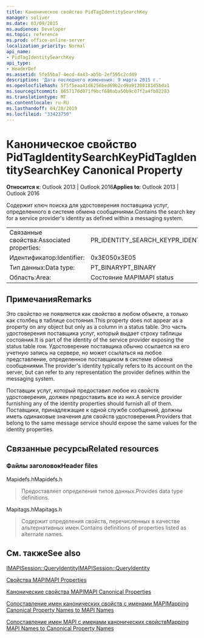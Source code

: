 ```yaml
---
title: Каноническое свойство PidTagIdentitySearchKey
manager: soliver
ms.date: 03/09/2015
ms.audience: Developer
ms.topic: reference
ms.prod: office-online-server
localization_priority: Normal
api_name:
- PidTagIdentitySearchKey
api_type:
- HeaderDef
ms.assetid: 5fe55ba7-4ecd-4a43-ab5b-2ef595c2cdd9
description: 'Дата последнего изменения: 9 марта 2015 г.'
ms.openlocfilehash: 5f5f5eaa41d6256bed69b2cd9a91208181d5bda1
ms.sourcegitcommit: 8657170d071f9bcf680aba50b9c07f2a4fb82283
ms.translationtype: MT
ms.contentlocale: ru-RU
ms.lasthandoff: 04/28/2019
ms.locfileid: "33423750"
---
```

# <a name="pidtagidentitysearchkey-canonical-property"></a><span data-ttu-id="193ef-103">Каноническое свойство PidTagIdentitySearchKey</span><span class="sxs-lookup"><span data-stu-id="193ef-103">PidTagIdentitySearchKey Canonical Property</span></span>

  
  
<span data-ttu-id="193ef-104">**Относится к**: Outlook 2013 | Outlook 2016</span><span class="sxs-lookup"><span data-stu-id="193ef-104">**Applies to**: Outlook 2013 | Outlook 2016</span></span> 
  
<span data-ttu-id="193ef-105">Содержит ключ поиска для удостоверения поставщика услуг, определенного в системе обмена сообщениями.</span><span class="sxs-lookup"><span data-stu-id="193ef-105">Contains the search key for a service provider's identity as defined within a messaging system.</span></span> 
  
|||
|:-----|:-----|
|<span data-ttu-id="193ef-106">Связанные свойства:</span><span class="sxs-lookup"><span data-stu-id="193ef-106">Associated properties:</span></span>  <br/> |<span data-ttu-id="193ef-107">PR_IDENTITY_SEARCH_KEY</span><span class="sxs-lookup"><span data-stu-id="193ef-107">PR_IDENTITY_SEARCH_KEY</span></span>  <br/> |
|<span data-ttu-id="193ef-108">Идентификатор:</span><span class="sxs-lookup"><span data-stu-id="193ef-108">Identifier:</span></span>  <br/> |<span data-ttu-id="193ef-109">0x3E05</span><span class="sxs-lookup"><span data-stu-id="193ef-109">0x3E05</span></span>  <br/> |
|<span data-ttu-id="193ef-110">Тип данных:</span><span class="sxs-lookup"><span data-stu-id="193ef-110">Data type:</span></span>  <br/> |<span data-ttu-id="193ef-111">PT_BINARY</span><span class="sxs-lookup"><span data-stu-id="193ef-111">PT_BINARY</span></span>  <br/> |
|<span data-ttu-id="193ef-112">Область:</span><span class="sxs-lookup"><span data-stu-id="193ef-112">Area:</span></span>  <br/> |<span data-ttu-id="193ef-113">Состояние MAPI</span><span class="sxs-lookup"><span data-stu-id="193ef-113">MAPI status</span></span>  <br/> |
   
## <a name="remarks"></a><span data-ttu-id="193ef-114">Примечания</span><span class="sxs-lookup"><span data-stu-id="193ef-114">Remarks</span></span>

<span data-ttu-id="193ef-115">Это свойство не появляется как свойство в любом объекте, а только как столбец в таблице состояния.</span><span class="sxs-lookup"><span data-stu-id="193ef-115">This property does not appear as a property on any object but only as a column in a status table.</span></span> <span data-ttu-id="193ef-116">Это часть удостоверения поставщика услуг, который выдает строку таблицы состояния.</span><span class="sxs-lookup"><span data-stu-id="193ef-116">It is part of the identity of the service provider exposing the status table row.</span></span> <span data-ttu-id="193ef-117">Удостоверение поставщика обычно ссылается на его учетную запись на сервере, но может ссылаться на любое представление, определенное поставщиком в системе обмена сообщениями.</span><span class="sxs-lookup"><span data-stu-id="193ef-117">The provider's identity typically refers to its account on the server, but can refer to any representation the provider defines within the messaging system.</span></span> 
  
<span data-ttu-id="193ef-118">Поставщик услуг, который предоставил любое из свойств удостоверения, должен предоставить все из них.</span><span class="sxs-lookup"><span data-stu-id="193ef-118">A service provider furnishing any of the identity properties should furnish all of them.</span></span> <span data-ttu-id="193ef-119">Поставщики, принадлежащие к одной службе сообщений, должны иметь одинаковые значения для свойств удостоверения.</span><span class="sxs-lookup"><span data-stu-id="193ef-119">Providers that belong to the same message service should expose the same values for the identity properties.</span></span> 
  
## <a name="related-resources"></a><span data-ttu-id="193ef-120">Связанные ресурсы</span><span class="sxs-lookup"><span data-stu-id="193ef-120">Related resources</span></span>

### <a name="header-files"></a><span data-ttu-id="193ef-121">Файлы заголовок</span><span class="sxs-lookup"><span data-stu-id="193ef-121">Header files</span></span>

<span data-ttu-id="193ef-122">Mapidefs.h</span><span class="sxs-lookup"><span data-stu-id="193ef-122">Mapidefs.h</span></span>
  
> <span data-ttu-id="193ef-123">Предоставляет определения типов данных.</span><span class="sxs-lookup"><span data-stu-id="193ef-123">Provides data type definitions.</span></span>
    
<span data-ttu-id="193ef-124">Mapitags.h</span><span class="sxs-lookup"><span data-stu-id="193ef-124">Mapitags.h</span></span>
  
> <span data-ttu-id="193ef-125">Содержит определения свойств, перечисленных в качестве альтернативных имен.</span><span class="sxs-lookup"><span data-stu-id="193ef-125">Contains definitions of properties listed as alternate names.</span></span>
    
## <a name="see-also"></a><span data-ttu-id="193ef-126">См. также</span><span class="sxs-lookup"><span data-stu-id="193ef-126">See also</span></span>



[<span data-ttu-id="193ef-127">IMAPISession::QueryIdentity</span><span class="sxs-lookup"><span data-stu-id="193ef-127">IMAPISession::QueryIdentity</span></span>](imapisession-queryidentity.md)


[<span data-ttu-id="193ef-128">Свойства MAPI</span><span class="sxs-lookup"><span data-stu-id="193ef-128">MAPI Properties</span></span>](mapi-properties.md)
  
[<span data-ttu-id="193ef-129">Канонические свойства MAPI</span><span class="sxs-lookup"><span data-stu-id="193ef-129">MAPI Canonical Properties</span></span>](mapi-canonical-properties.md)
  
[<span data-ttu-id="193ef-130">Сопоставление имен канонических свойств с именами MAPI</span><span class="sxs-lookup"><span data-stu-id="193ef-130">Mapping Canonical Property Names to MAPI Names</span></span>](mapping-canonical-property-names-to-mapi-names.md)
  
[<span data-ttu-id="193ef-131">Сопоставление имен MAPI с именами канонических свойств</span><span class="sxs-lookup"><span data-stu-id="193ef-131">Mapping MAPI Names to Canonical Property Names</span></span>](mapping-mapi-names-to-canonical-property-names.md)

